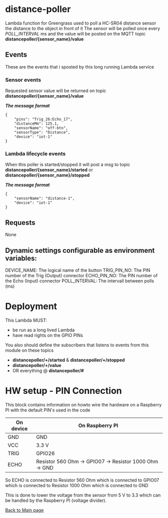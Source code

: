 # distance-poller
Lambda function for Greengrass used to poll a HC-SR04 distance sensor the distance to the object in front of it
The sensor will be polled once every *POLL_INTERVAL* ms and the value will be posted on the MQTT topic **distancepoller/{sensor_name}/value**

## Events
These are the events that i sposted by this long running Lambda service

### Sensor events
Requested sensor value will be returned on topic **distancepoller/{sensor_name}/value**

***The message format***
```
{
    "pins": "Trig_26:Echo_17",
    "distanceMm": 125.1,
    "sensorName": "off-btn",
    "sensorType": "Distance",
    "device": "iot-1"
}
```

### Lambda lifecycle events
When this poller is started/stopped it will post a msg to topic **distancepoller/{sensor_name}/started** or **distancepoller/{sensor_name}/stopped**

***The message format***
```
{
    "sensorName": "distance-1",
    "device": "iot-1"
}
```

## Requests
None

## Dynamic settings configurable as environment variables:
DEVICE_NAME: The logical name of the button
TRIG_PIN_NO: The PIN number of the Trig (Output) connector
ECHO_PIN_NO: The PIN number of the Echo (Input) connector
POLL_INTERVAL: The intervall between polls (ms)

# Deployment
This Lambda MUST:
- be run as a long lived Lambda 
- have read rights on the GPIO PINs

You also should define the subscribers that listens to events from this module on these topics
- **distancepoller/+/started** & **distancepoller/+/stopped**
- **distancepoller/+/value**
- OR everything @ **distancepoller/#**

# HW setup - PIN Connection
This block contains information on howto wire the hardware on a Raspberry PI with the default PIN's used in the code

| On device  | On Raspberry PI  |
|---|---|
| GND  | GND  |
| VCC  | 3.3 V  |
| TRIG  | GPIO26  |
| ECHO  | Resistor 560 Ohm -> GPIO07 ->  Resistor 1000 Ohm -> GND |

So ECHO is connected to Resistor 560 Ohm which is connected to GPIO07 which is connected to  Resistor 1000 Ohm which is connected to GND

This is done to lower the voltage from the sensor from 5 V to 3.3 which can be handled by the Raspberry PI (voltage divider).


[Back to Main page](../README.md)
